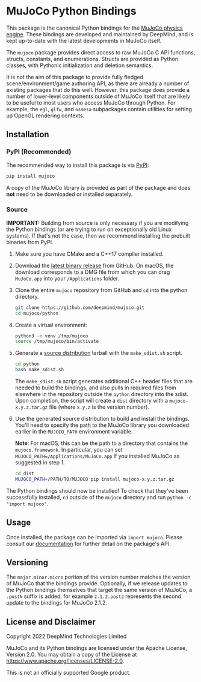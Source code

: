 # MuJoCo Python Bindings

This package is the canonical Python bindings for the
[MuJoCo physics engine](https://github.com/deepmind/mujoco).
These bindings are developed and maintained by DeepMind, and is kept up-to-date
with the latest developments in MuJoCo itself.

The `mujoco` package provides direct access to raw MuJoCo C API functions,
structs, constants, and enumerations. Structs are provided as Python classes,
with Pythonic initialization and deletion semantics.

It is not the aim of this package to provide fully fledged
scene/environment/game authoring API, as there are already a number of existing
packages that do this well. However, this package does provide a number of
lower-level components outside of MuJoCo itself that are likely to be useful to
most users who access MuJoCo through Python. For example, the `egl`, `glfw`, and
`osmesa` subpackages contain utilities for setting up OpenGL rendering contexts.

## Installation

### PyPI (Recommended)

The recommended way to install this package is via [PyPI](https://pypi.org/project/mujoco/):

```sh
pip install mujoco
```

A copy of the MuJoCo library is provided as part of the package and does **not**
need to be downloaded or installed separately.

### Source

**IMPORTANT:** Building from source is only necessary if you are modifying the
Python bindings (or are trying to run on exceptionally old Linux systems).
If that's not the case, then we recommend installing the prebuilt binaries from
PyPI.

1. Make sure you have CMake and a C++17 compiler installed.

1. Download the [latest binary release](https://github.com/deepmind/mujoco/releases)
   from GitHub. On macOS, the download corresponds to a DMG file from which you
   can drag `MuJoCo.app` into your `/Applications` folder.

1. Clone the entire `mujoco` repository from GitHub and `cd` into the python
   directory.

   ```bash
   git clone https://github.com/deepmind/mujoco.git
   cd mujoco/python
   ```

1. Create a virtual environment:

   ```bash
   python3 -m venv /tmp/mujoco
   source /tmp/mujoco/bin/activate
   ```

1. Generate a [source distribution](https://packaging.python.org/en/latest/glossary/#term-Source-Distribution-or-sdist)
   tarball with the `make_sdist.sh` script.

   ```bash
   cd python
   bash make_sdist.sh
   ```

   The `make_sdist.sh` script generates additional C++ header files that are
   needed to build the bindings, and also pulls in required files from elsewhere
   in the repository outside the `python` directory into the sdist. Upon
   completion, the script will create a `dist` directory with a
   `mujoco-x.y.z.tar.gz` file (where `x.y.z` is the version number).

1. Use the generated source distribution to build and install the bindings.
   You'll need to specify the path to the MuJoCo library you downloaded earlier
   in the `MUJOCO_PATH` environment variable.

   **Note**: For macOS, this can be the path to a directory that contains the
   `mujoco.framework`. In particular, you can set
   `MUJOCO_PATH=/Applications/MuJoCo.app` if you installed MuJoCo as suggested
   in step 1.

   ```bash
   cd dist
   MUJOCO_PATH=/PATH/TO/MUJOCO pip install mujoco-x.y.z.tar.gz
   ```

The Python bindings should now be installed! To check that they've been
successfully installed, `cd` outside of the `mujoco` directory and run
`python -c "import mujoco"`.

## Usage

Once installed, the package can be imported via `import mujoco`. Please consult
our [documentation](https://mujoco.readthedocs.io/en/latest/python.html) for
further detail on the package's API.

## Versioning

The `major.minor.micro` portion of the version number matches the version of
MuJoCo that the bindings provide. Optionally, if we release updates to the
Python bindings themselves that target the same version of MuJoCo, a `.postN`
suffix is added, for example `2.1.2.post2` represents the second update to the
bindings for MuJoCo 2.1.2.

## License and Disclaimer

Copyright 2022 DeepMind Technologies Limited

MuJoCo and its Python bindings are licensed under the Apache License,
Version 2.0. You may obtain a copy of the License at
https://www.apache.org/licenses/LICENSE-2.0.

This is not an officially supported Google product.
